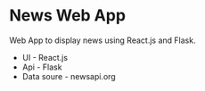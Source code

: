 # News Web App

Web App to display news using React.js and Flask.

- UI - React.js
- Api - Flask
- Data soure - newsapi.org
